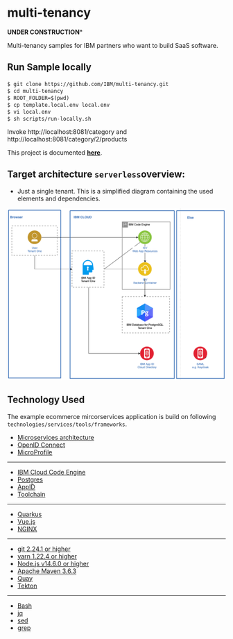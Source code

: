 # multi-tenancy

**UNDER CONSTRUCTION***

Multi-tenancy samples for IBM partners who want to build SaaS software.

## Run Sample locally

```
$ git clone https://github.com/IBM/multi-tenancy.git
$ cd multi-tenancy
$ ROOT_FOLDER=$(pwd)
$ cp template.local.env local.env
$ vi local.env
$ sh scripts/run-locally.sh
```

Invoke http://localhost:8081/category and http://localhost:8081/category/2/products


This project is documented **[here](https://ibm.github.io/multi-tenancy/)**.

## Target architecture `serverless`overview:

* Just a single tenant. This is a simplified diagram containing the used elements and dependencies.

![](documentation/images/Multi-tenancy-serverless.png)

## Technology Used

The example ecommerce mircorservices application is build on following `technologies/services/tools/frameworks`.

  * [Microservices architecture](https://en.wikipedia.org/wiki/Microservices)
  * [OpenID Connect](https://openid.net/connect/)
  * [MicroProfile](https://microprofile.io/)

---

  * [IBM Cloud Code Engine](https://cloud.ibm.com/docs/codeengine?topic=codeengine-about)
  * [Postgres](https://cloud.ibm.com/databases/databases-for-postgresql/create)
  * [AppID](https://www.ibm.com/de-de/cloud/app-id)
  * [Toolchain](https://cloud.ibm.com/docs/ContinuousDelivery?topic=ContinuousDelivery-toolchains_getting_started)

---

  * [Quarkus](https://quarkus.io/ingress)
  * [Vue.js](https://vuejs.org/)
  * [NGINX](https://www.nginx.com/)

---

  * [git 2.24.1 or higher](https://git-scm.com/book/en/v2/Getting-Started-Installing-Git)
  * [yarn 1.22.4 or higher](https://yarnpkg.com)
  * [Node.js v14.6.0 or higher](https://nodejs.org/en/)
  * [Apache Maven 3.6.3](https://maven.apache.org/ref/3.6.3/maven-embedder/cli.html)
  * [Quay](https://quay.io/)
  * [Tekton](https://tekton.dev/)

---

  * [Bash](https://en.wikipedia.org/wiki/Bash_(Unix_shell))
  * [jq](https://lzone.de/cheat-sheet/jq)
  * [sed](https://en.wikipedia.org/wiki/Sed)
  * [grep](https://en.wikipedia.org/wiki/Grep)
